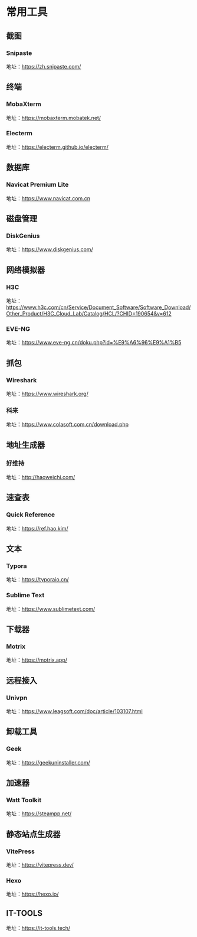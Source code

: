 # 常用工具

## 截图
### Snipaste
地址：https://zh.snipaste.com/

## 终端
### MobaXterm
地址：https://mobaxterm.mobatek.net/

### Electerm
地址：https://electerm.github.io/electerm/

## 数据库
### Navicat Premium Lite
地址：https://www.navicat.com.cn

## 磁盘管理
### DiskGenius
地址：https://www.diskgenius.com/

## 网络模拟器
### H3C
地址：https://www.h3c.com/cn/Service/Document_Software/Software_Download/Other_Product/H3C_Cloud_Lab/Catalog/HCL/?CHID=190654&v=612

### EVE-NG
地址：https://www.eve-ng.cn/doku.php?id=%E9%A6%96%E9%A1%B5

## 抓包
### Wireshark
地址：https://www.wireshark.org/

### 科来
地址：https://www.colasoft.com.cn/download.php

## 地址生成器
### 好维持
地址：http://haoweichi.com/

## 速查表
### Quick Reference
地址：https://ref.hao.kim/

## 文本
### Typora
地址：https://typoraio.cn/

### Sublime Text
地址：https://www.sublimetext.com/

## 下载器
### Motrix
地址：https://motrix.app/

## 远程接入
### Univpn
地址：https://www.leagsoft.com/doc/article/103107.html

## 卸载工具
### Geek
地址：https://geekuninstaller.com/

## 加速器
### Watt Toolkit
地址：https://steampp.net/

## 静态站点生成器
### VitePress
地址：https://vitepress.dev/

### Hexo
地址：https://hexo.io/

## IT-TOOLS
地址：https://it-tools.tech/

